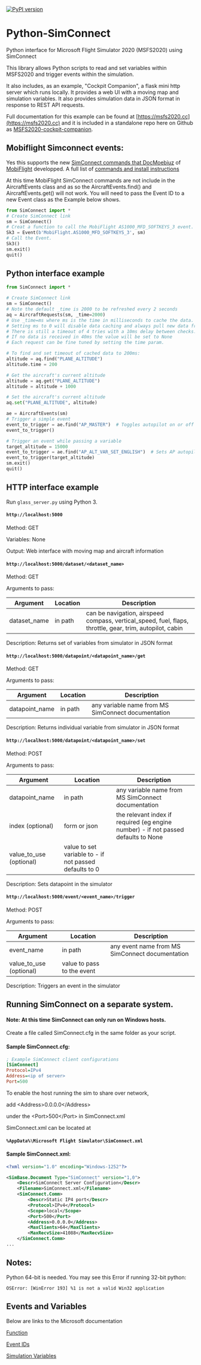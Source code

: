 [![PyPI version](https://badge.fury.io/py/SimConnect.svg)](https://badge.fury.io/py/SimConnect)
# Python-SimConnect

Python interface for Microsoft Flight Simulator 2020 (MSFS2020) using SimConnect

This library allows Python scripts to read and set variables within MSFS2020 and trigger events within the simulation.

It also includes, as an example, "Cockpit Companion", a flask mini http server which runs locally. It provides a web UI with a moving map and simulation variables. It also provides simulation data in JSON format in response to REST API requests.

Full documentation for this example can be found at [https://msfs2020.cc](https://msfs2020.cc) and it is included in a standalone repo here on Github as [MSFS2020-cockpit-companion](https://github.com/hankhank10/MSFS2020-cockpit-companion).


## Mobiflight Simconnect events:

Yes this supports the new [SimConnect commands that DocMoebiuz](https://forums.flightsimulator.com/t/full-g1000-control-now-with-mobiflight/348509) of [MobiFlight](https://www.mobiflight.com/en/index.html) developped. 
A full list of [commands and install instructions](https://pastebin.com/fMdB7at2)

At this time MobiFlight SimConnect commands are not include in the AircraftEvents class and as so the AircraftEvents.find() and AircraftEvents.get() will not work. You will need to pass the Event ID to a new Event class as the Example below shows.


```py
from SimConnect import *
# Create SimConnect link
sm = SimConnect()
# Creat a function to call the MobiFlight AS1000_MFD_SOFTKEYS_3 event.
Sk3 = Event(b'MobiFlight.AS1000_MFD_SOFTKEYS_3', sm)
# Call the Event.
Sk3()
sm.exit()
quit()
```

## Python interface example

```py
from SimConnect import *

# Create SimConnect link
sm = SimConnect()
# Note the default _time is 2000 to be refreshed every 2 seconds
aq = AircraftRequests(sm, _time=2000)
# Use _time=ms where ms is the time in milliseconds to cache the data.
# Setting ms to 0 will disable data caching and always pull new data from the sim.
# There is still a timeout of 4 tries with a 10ms delay between checks.
# If no data is received in 40ms the value will be set to None
# Each request can be fine tuned by setting the time param.

# To find and set timeout of cached data to 200ms:
altitude = aq.find("PLANE_ALTITUDE")
altitude.time = 200

# Get the aircraft's current altitude
altitude = aq.get("PLANE_ALTITUDE")
altitude = altitude + 1000

# Set the aircraft's current altitude
aq.set("PLANE_ALTITUDE", altitude)

ae = AircraftEvents(sm)
# Trigger a simple event
event_to_trigger = ae.find("AP_MASTER")  # Toggles autopilot on or off
event_to_trigger()

# Trigger an event while passing a variable
target_altitude = 15000
event_to_trigger = ae.find("AP_ALT_VAR_SET_ENGLISH")  # Sets AP autopilot hold level
event_to_trigger(target_altitude)
sm.exit()
quit()
```

## HTTP interface example

Run `glass_server.py` using Python 3.

#### `http://localhost:5000`
Method: GET

Variables: None

Output: Web interface with moving map and aircraft information

#### `http://localhost:5000/dataset/<dataset_name>`
Method: GET

Arguments to pass:

|Argument|Location|Description|
|---|---|---|
|dataset_name|in path|can be navigation, airspeed compass, vertical_speed, fuel, flaps, throttle, gear, trim, autopilot, cabin|

Description: Returns set of variables from simulator in JSON format


#### `http://localhost:5000/datapoint/<datapoint_name>/get`
Method: GET

Arguments to pass:

|Argument|Location|Description|
|---|---|---|
|datapoint_name|in path|any variable name from MS SimConnect documentation|

Description: Returns individual variable from simulator in JSON format


#### `http://localhost:5000/datapoint/<datapoint_name>/set`
Method: POST

Arguments to pass:

|Argument|Location|Description|
|---|---|---|
|datapoint_name|in path|any variable name from MS SimConnect documentation|
|index (optional)|form or json|the relevant index if required (eg engine number) - if not passed defaults to None|
|value_to_use (optional)|value to set variable to - if not passed defaults to 0|

Description: Sets datapoint in the simulator

#### `http://localhost:5000/event/<event_name>/trigger`
Method: POST

Arguments to pass:

|Argument|Location|Description|
|---|---|---|
|event_name|in path|any event name from MS SimConnect documentation|
|value_to_use (optional)|value to pass to the event|

Description: Triggers an event in the simulator

## Running SimConnect on a separate system.

#### Note: At this time SimConnect can only run on Windows hosts.

Create a file called SimConnect.cfg in the same folder as your script.
#### Sample SimConnect.cfg:
```ini
; Example SimConnect client configurations
[SimConnect]
Protocol=IPv4
Address=<ip of server>
Port=500
```
To enable the host running the sim to share over network,

add \<Address\>0.0.0.0\</Address\>

under the \<Port\>500\</Port\> in SimConnect.xml

SimConnect.xml can be located at
#### `%AppData%\Microsoft Flight Simulator\SimConnect.xml`

#### Sample SimConnect.xml:
```xml
<?xml version="1.0" encoding="Windows-1252"?>

<SimBase.Document Type="SimConnect" version="1,0">
    <Descr>SimConnect Server Configuration</Descr>
    <Filename>SimConnect.xml</Filename>
    <SimConnect.Comm>
        <Descr>Static IP4 port</Descr>
        <Protocol>IPv4</Protocol>
        <Scope>local</Scope>
        <Port>500</Port>
        <Address>0.0.0.0</Address>
        <MaxClients>64</MaxClients>
        <MaxRecvSize>41088</MaxRecvSize>
    </SimConnect.Comm>
...
```
## Notes:

Python 64-bit is needed. You may see this Error if running 32-bit python:

```OSError: [WinError 193] %1 is not a valid Win32 application```



## Events and Variables

Below are links to the Microsoft documentation

[Function](https://docs.microsoft.com/en-us/previous-versions/microsoft-esp/cc526983(v=msdn.10))

[Event IDs](https://docs.microsoft.com/en-us/previous-versions/microsoft-esp/cc526980(v=msdn.10))

[Simulation Variables](https://docs.microsoft.com/en-us/previous-versions/microsoft-esp/cc526981(v=msdn.10))
